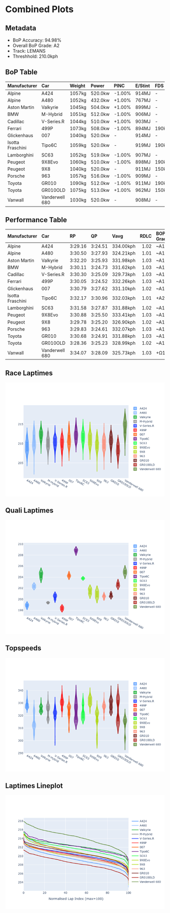 # Combined Plots

## Metadata

- BoP Accuracy: 94.98%
- Overall BoP Grade: A2
- Track: LEMANS
- Threshhold: 210.0kph

## BoP Table
| Manufacturer     | Car            | Weight   | Power   | PINC   | E/Stint   | FDS    |
|:-----------------|:---------------|:---------|:--------|:-------|:----------|:-------|
| Alpine           | A424           | 1057kg   | 520.0kw | -1.00% | 914MJ     | -      |
| Alpine           | A480           | 1052kg   | 432.0kw | +1.00% | 767MJ     | -      |
| Aston Martin     | Valkyrie       | 1045kg   | 504.0kw | +1.00% | 899MJ     | -      |
| BMW              | M-Hybrid       | 1051kg   | 512.0kw | -1.00% | 906MJ     | -      |
| Cadillac         | V-Series.R     | 1044kg   | 510.0kw | +1.00% | 903MJ     | -      |
| Ferrari          | 499P           | 1073kg   | 508.0kw | -1.00% | 894MJ     | 190kph |
| Glickenhaus      | 007            | 1040kg   | 520.0kw | -      | 914MJ     | -      |
| Isotta Fraschini | Tipo6C         | 1059kg   | 520.0kw | -      | 919MJ     | 190kph |
| Lamborghini      | SC63           | 1052kg   | 519.0kw | -1.00% | 907MJ     | -      |
| Peugeot          | 9X8Evo         | 1060kg   | 510.0kw | -1.00% | 898MJ     | 190kph |
| Peugeot          | 9X8            | 1040kg   | 520.0kw | -      | 911MJ     | 150kph |
| Porsche          | 963            | 1057kg   | 516.0kw | -1.00% | 909MJ     | -      |
| Toyota           | GR010          | 1090kg   | 512.0kw | -1.00% | 911MJ     | 190kph |
| Toyota           | GR010OLD       | 1075kg   | 513.0kw | +1.00% | 962MJ     | 150kph |
| Vanwall          | Vanderwell 680 | 1030kg   | 520.0kw | -      | 908MJ     | -      |

## Performance Table
| Manufacturer     | Car            | RP      | QP      | Vavg      |   RDLC | BOP-Grade   | Match   |
|:-----------------|:---------------|:--------|:--------|:----------|-------:|:------------|:--------|
| Alpine           | A424           | 3:29.16 | 3:24.51 | 334.00kph |   1.02 | ~A1         | 99.08%  |
| Alpine           | A480           | 3:30.50 | 3:27.93 | 324.21kph |   1.01 | ~A1         | 97.65%  |
| Aston Martin     | Valkyrie       | 3:32.20 | 3:25.93 | 331.98kph |   1.03 | ~A1         | 97.02%  |
| BMW              | M-Hybrid       | 3:30.11 | 3:24.73 | 331.62kph |   1.03 | ~A1         | 99.96%  |
| Cadillac         | V-Series.R     | 3:30.30 | 3:25.09 | 329.73kph |   1.03 | ~A1         | 99.96%  |
| Ferrari          | 499P           | 3:30.05 | 3:24.52 | 332.26kph |   1.03 | ~A1         | 99.79%  |
| Glickenhaus      | 007            | 3:30.79 | 3:27.62 | 331.10kph |   1.02 | ~A1         | 96.90%  |
| Isotta Fraschini | Tipo6C         | 3:32.17 | 3:30.96 | 332.03kph |   1.01 | +A2         | 94.03%  |
| Lamborghini      | SC63           | 3:31.58 | 3:27.87 | 331.88kph |   1.02 | ~A1         | 97.35%  |
| Peugeot          | 9X8Evo         | 3:30.88 | 3:25.50 | 333.41kph |   1.03 | ~A1         | 98.16%  |
| Peugeot          | 9X8            | 3:29.78 | 3:25.20 | 326.90kph |   1.02 | ~A1         | 99.80%  |
| Porsche          | 963            | 3:29.83 | 3:24.61 | 332.07kph |   1.03 | ~A1         | 99.83%  |
| Toyota           | GR010          | 3:30.68 | 3:24.91 | 331.88kph |   1.03 | ~A1         | 99.97%  |
| Toyota           | GR010OLD       | 3:28.36 | 3:25.23 | 328.99kph |   1.02 | ~A1         | 95.71%  |
| Vanwall          | Vanderwell 680 | 3:34.07 | 3:28.09 | 325.73kph |   1.03 | +Ω1         | 49.55%  |

## Race Laptimes
![Race Laptimes](images/race_violin.png)

## Quali Laptimes
![Quali Laptimes](images/quali_violin.png)

## Topspeeds
![Topspeeds](images/topspeed_violin.png)

## Laptimes Lineplot
![Laptimes Lineplot](images/laptime_line.png)

